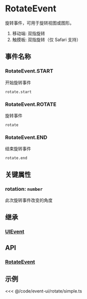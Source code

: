 # RotateEvent

旋转事件，可用于旋转视图或图形。

1. 移动端: 双指旋转
2. 触摸板: 双指旋转（仅 Safari 支持）

## 事件名称

### RotateEvent.START

开始旋转事件

`rotate.start`

### RotateEvent.ROTATE

旋转事件

`rotate`

### RotateEvent.END

结束旋转事件

`rotate.end`

## 关键属性

### rotation: `number`

此次旋转事件改变的角度

## 继承

### [UIEvent](./UIEvent.md)

## API

### [RotateEvent](/api/classes/RotateEvent.md)

## 示例

<<< @/code/event-ui/rotate/simple.ts
